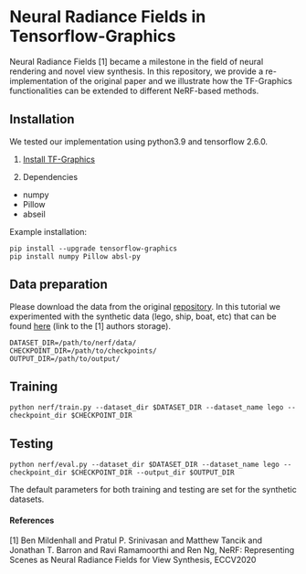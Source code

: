 # Neural Radiance Fields in Tensorflow-Graphics

Neural Radiance Fields [1] became a milestone in the field of neural rendering and novel view synthesis. In this repository, we provide a re-implementation of the original paper and we illustrate how the TF-Graphics functionalities can be extended to different NeRF-based methods.

## Installation

We tested our implementation using python3.9 and tensorflow 2.6.0.

1) [Install TF-Graphics](https://github.com/tensorflow/graphics/blob/master/tensorflow_graphics/g3doc/install.md)

2) Dependencies
  - numpy
  - Pillow
  - abseil

Example installation:

```
pip install --upgrade tensorflow-graphics
pip install numpy Pillow absl-py
```

## Data preparation
Please download the data from the original [repository](https://github.com/bmild/nerf). In this tutorial we experimented with the synthetic data (lego, ship, boat, etc) that can be found [here](https://drive.google.com/drive/folders/128yBriW1IG_3NJ5Rp7APSTZsJqdJdfc1) (link to the [1] authors storage).

```
DATASET_DIR=/path/to/nerf/data/
CHECKPOINT_DIR=/path/to/checkpoints/
OUTPUT_DIR=/path/to/output/
```

## Training
```
python nerf/train.py --dataset_dir $DATASET_DIR --dataset_name lego --checkpoint_dir $CHECKPOINT_DIR
```

## Testing
```
python nerf/eval.py --dataset_dir $DATASET_DIR --dataset_name lego --checkpoint_dir $CHECKPOINT_DIR --output_dir $OUTPUT_DIR
```

The default parameters for both training and testing are set for the synthetic datasets.

#### References
[1] Ben Mildenhall and Pratul P. Srinivasan and Matthew Tancik and Jonathan T. Barron and Ravi Ramamoorthi and Ren Ng, NeRF: Representing Scenes as Neural Radiance Fields for View Synthesis, ECCV2020
